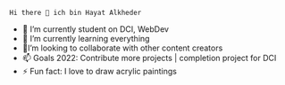     Hi there 👋 ich bin Hayat Alkheder

- 🔭 I’m currently student on DCI, WebDev
- 🌱 I’m currently learning everything 
- 👯I’m looking to collaborate with other content creators
- 📫 Goals 2022: Contribute more projects | completion project for DCI
- ⚡ Fun fact: I love to draw acrylic paintings

